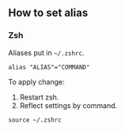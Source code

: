 ## How to set alias

### Zsh
Aliases put in `~/.zshrc`.
```shell:~/.zshrc
alias "ALIAS"="COMMAND"
```

To apply change:
1. Restart zsh.
2. Reflect settings by command.
```shell
source ~/.zshrc
```
